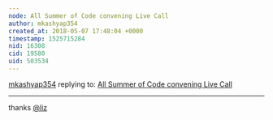 ```yaml
---
node: All Summer of Code convening Live Call
author: mkashyap354
created_at: 2018-05-07 17:48:04 +0000
timestamp: 1525715284
nid: 16308
cid: 19580
uid: 503534
---
```




[mkashyap354](../profile/mkashyap354) replying to: [All Summer of Code convening Live Call](../notes/liz/05-07-2018/all-summer-of-code-convening-live-call)

----
thanks [@liz](/profile/liz)
